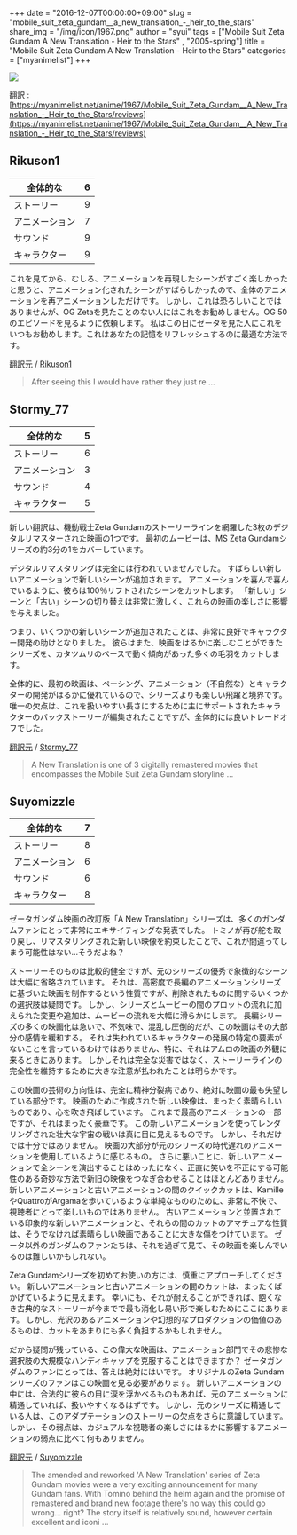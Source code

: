 +++
date = "2016-12-07T00:00:00+09:00"
slug = "mobile_suit_zeta_gundam__a_new_translation_-_heir_to_the_stars"
share_img = "/img/icon/1967.png"
author = "syui"
tags = ["Mobile Suit Zeta Gundam A New Translation - Heir to the Stars" , "2005-spring"]
title = "Mobile Suit Zeta Gundam A New Translation - Heir to the Stars"
categories = ["myanimelist"]
+++

![](https://myanimelist.cdn-dena.com/images/anime/7/36701.jpg)


<!--more-->

翻訳 : [https://myanimelist.net/anime/1967/Mobile_Suit_Zeta_Gundam__A_New_Translation_-_Heir_to_the_Stars/reviews](https://myanimelist.net/anime/1967/Mobile_Suit_Zeta_Gundam__A_New_Translation_-_Heir_to_the_Stars/reviews)


## Rikuson1



全体的な|  6
--- | ---
ストーリー|  9
アニメーション|  7
サウンド|  9
キャラクター|  9

これを見てから、むしろ、アニメーションを再現したシーンがすごく楽しかったと思うと、アニメーション化されたシーンがすばらしかったので、全体のアニメーションを再アニメーションしただけです。 しかし、これは恐ろしいことではありませんが、OG Zetaを見たことのない人にはこれをお勧めしません。OG 50のエピソードを見るように依頼します。 私はこの日にゼータを見た人にこれをいつもお勧めします。これはあなたの記憶をリフレッシュするのに最適な方法です。

[翻訳元](https://myanimelist.net/reviews.php?id=188912) / [Rikuson1](https://myanimelist.net/profile/Rikuson1/reviews)


> After seeing this I would have rather they just re ...

## Stormy_77



全体的な|  5
--- | ---
ストーリー|  6
アニメーション|  3
サウンド|  4
キャラクター|  5

新しい翻訳は、機動戦士Zeta Gundamのストーリーラインを網羅した3枚のデジタルリマスターされた映画の1つです。 最初のムービーは、MS Zeta Gundamシリーズの約3分の1をカバーしています。

デジタルリマスタリングは完全には行われていませんでした。 すばらしい新しいアニメーションで新しいシーンが追加されます。 アニメーションを喜んで喜んでいるように、彼らは100％リフトされたシーンをカットします。  「新しい」シーンと「古い」シーンの切り替えは非常に激しく、これらの映画の楽しさに影響を与えました。

つまり、いくつかの新しいシーンが追加されたことは、非常に良好でキャラクター開発の助けとなりました。 彼らはまた、映画をはるかに楽しむことができたシリーズを、カタツムリのペースで動く傾向があった多くの毛羽をカットします。

全体的に、最初の映画は、ペーシング、アニメーション（不自然な）とキャラクターの開発がはるかに優れているので、シリーズよりも楽しい飛躍と境界です。 唯一の欠点は、これを扱いやすい長さにするために主にサポートされたキャラクターのバックストーリーが編集されたことですが、全体的には良いトレードオフでした。

[翻訳元](https://myanimelist.net/reviews.php?id=297) / [Stormy_77](https://myanimelist.net/profile/Stormy_77/reviews)


> A New Translation is one of 3 digitally remastered movies that encompasses the Mobile Suit Zeta Gundam storyline ...

## Suyomizzle



全体的な|  7
--- | ---
ストーリー|  8
アニメーション|  6
サウンド|  6
キャラクター|  8

ゼータガンダム映画の改訂版「A New Translation」シリーズは、多くのガンダムファンにとって非常にエキサイティングな発表でした。 トミノが再び舵を取り戻し、リマスタリングされた新しい映像を約束したことで、これが間違ってしまう可能性はない...そうだよね？

ストーリーそのものは比較的健全ですが、元のシリーズの優秀で象徴的なシーンは大幅に省略されています。 それは、高密度で長編のアニメーションシリーズに基づいた映画を制作するという性質ですが、削除されたものに関するいくつかの選択肢は疑問です。 しかし、シリーズとムービーの間のプロットの流れに加えられた変更や追加は、ムービーの流れを大幅に滑らかにします。 長編シリーズの多くの映画化は急いで、不気味で、混乱し圧倒的だが、この映画はその大部分の感情を緩和する。 それは失われているキャラクターの発展の特定の要素がないことを言っているわけではありません、特に、それはアムロの映画の外観に来るときにあります。 しかしそれは完全な災害ではなく、ストーリーラインの完全性を維持するために大きな注意が払われたことは明らかです。

この映画の芸術の方向性は、完全に精神分裂病であり、絶対に映画の最も失望している部分です。 映画のために作成された新しい映像は、まったく素晴らしいものであり、心を吹き飛ばしています。 これまで最高のアニメーションの一部ですが、それはまったく豪華です。 この新しいアニメーションを使ってレンダリングされた壮大な宇宙の戦いは真に目に見えるものです。 しかし、それだけでは十分ではありません。 映画の大部分が元のシリーズの時代遅れのアニメーションを使用しているように感じるもの。 さらに悪いことに、新しいアニメーションで全シーンを演出することはめったになく、正直に笑いを不正にする可能性のある奇妙な方法で新旧の映像をつなぎ合わせることはほとんどありません。 新しいアニメーションと古いアニメーションの間のクイックカットは、KamilleやQuattroがArgamaを歩いているような単純なもののために、非常に不快で、視聴者にとって楽しいものではありません。 古いアニメーションと並置されている印象的な新しいアニメーションと、それらの間のカットのアマチュアな性質は、そうでなければ素晴らしい映画であることに大きな傷をつけています。 ゼータ以外のガンダムのファンたちは、それを過ぎて見て、その映画を楽しんでいるのは難しいかもしれない。

Zeta Gundamシリーズを初めてお使いの方には、慎重にアプローチしてください。 新しいアニメーションと古いアニメーションの間のカットは、まったくばかげているように見えます。 幸いにも、それが耐えることができれば、飽くなき古典的なストーリーが今までで最も消化し易い形で楽しむためにここにあります。 しかし、光沢のあるアニメーションや幻想的なプロダクションの価値のあるものは、カットをあまりにも多く負担するかもしれません。

だから疑問が残っている、この偉大な映画は、アニメーション部門でその悲惨な選択肢の大規模なハンディキャップを克服することはできますか？ ゼータガンダムのファンにとっては、答えは絶対にはいです。 オリジナルのZeta Gundamシリーズのファンはこの映画を見る必要があります。 新しいアニメーションの中には、合法的に彼らの目に涙を浮かべるものもあれば、元のアニメーションに精通していれば、扱いやすくなるはずです。 しかし、元のシリーズに精通している人は、このアダプテーションのストーリーの欠点をさらに意識しています。 しかし、その弱点は、カジュアルな視聴者の楽しさにはるかに影響するアニメーションの弱点に比べて何もありません。

[翻訳元](https://myanimelist.net/reviews.php?id=39045) / [Suyomizzle](https://myanimelist.net/profile/Suyomizzle/reviews)


> The amended and reworked 'A New Translation' series of Zeta Gundam movies were a very exciting announcement for many Gundam fans. With Tomino behind the helm again and the promise of remastered and brand new footage there's no way this could go wrong... right?     The story itself is relatively sound, however certain excellent and iconi ...
